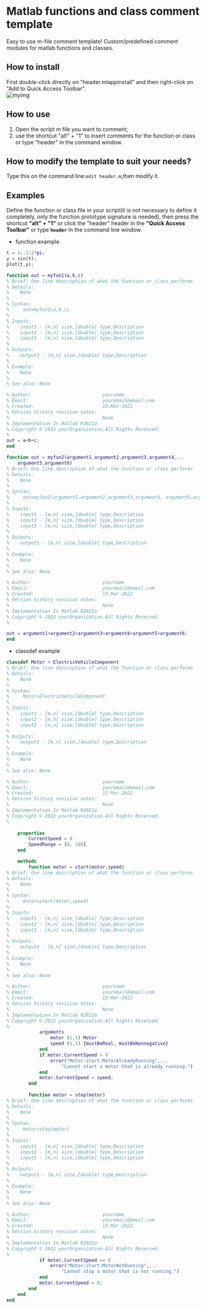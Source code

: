 # Matlab functions and class comment template
Easy to use m-file comment template! Custom/predefined comment modules for matlab functions and classes.<br>

## How to install
First double-click directly on "header.mlappinstall" and then right-click on "Add to Quick Access Toolbar". <br>
![myimg](header.jpg)

## How to use
1. Open the script m file you want to comment;<br>
1. use the shortcut "alt" + "1" to insert comments for the function or class or type "header" in the command window.<br>

## How to modify the template to suit your needs?
Type this on the command line:`edit header.m`,then modify it.<br>

## Examples
Define the function or class file in your script(it is not necessary to define it completely, only the function prototype signature is needed), then press the shortcut **"alt" + "1"** or click the "header" header in the **"Quick Access Toolbar"** or type **`header`** In the command line window.<br>
- function example
```matlab
t = 1:.1:2*pi;
y = sin(t);
plot(t,y);

function out = myfun1(a,b,c)
% Brief: One line description of what the function or class performs
% Details:
%    None
% 
% Syntax:  
%     out=myfun1(a,b,c)
% 
% Inputs:
%    input1 - [m,n] size,[double] type,Description
%    input2 - [m,n] size,[double] type,Description
%    input3 - [m,n] size,[double] type,Description
% 
% Outputs:
%    output1 - [m,n] size,[double] type,Description
% 
% Example: 
%    None
% 
% See also: None

% Author:                          yourname
% Email:                           youremail@email.com
% Created:                         13-Mar-2022
% Version history revision notes:
%                                  None
% Implementation In Matlab R2022a
% Copyright © 2022 yourOrganization.All Rights Reserved.
%
out = a+b+c;
end 

function out = myfun2(argument1,argument2,argument3,argument4,...
    argument5,argument6)
% Brief: One line description of what the function or class performs
% Details:
%    None
% 
% Syntax:  
%     out=myfun2(argument1,argument2,argument3,argument4, argument5,argument6)
% 
% Inputs:
%    input1 - [m,n] size,[double] type,Description
%    input2 - [m,n] size,[double] type,Description
%    input3 - [m,n] size,[double] type,Description
% 
% Outputs:
%    output1 - [m,n] size,[double] type,Description
% 
% Example: 
%    None
% 
% See also: None

% Author:                          yourname
% Email:                           youremail@email.com
% Created:                         13-Mar-2022
% Version history revision notes:
%                                  None
% Implementation In Matlab R2022a
% Copyright © 2022 yourOrganization.All Rights Reserved.
%

out = argument1+argument2+argument3+argument4+argument5+argument6;
end 
```

- classdef example
```matlab
classdef Motor < ElectricVehicleComponent
% Brief: One line description of what the function or class performs
% Details:
%    None
% 
% Syntax:  
%     Motor<ElectricVehicleComponent
% 
% Inputs:
%    input1 - [m,n] size,[double] type,Description
%    input2 - [m,n] size,[double] type,Description
%    input3 - [m,n] size,[double] type,Description
% 
% Outputs:
%    output1 - [m,n] size,[double] type,Description
% 
% Example: 
%    None
% 
% See also: None

% Author:                          yourname
% Email:                           youremail@email.com
% Created:                         13-Mar-2022
% Version history revision notes:
%                                  None
% Implementation In Matlab R2022a
% Copyright © 2022 yourOrganization.All Rights Reserved.
%
   
    properties
        CurrentSpeed = 0
        SpeedRange = [0, 180]
    end

    methods
        function motor = start(motor,speed)
% Brief: One line description of what the function or class performs
% Details:
%    None
% 
% Syntax:  
%     motor=start(motor,speed)
% 
% Inputs:
%    input1 - [m,n] size,[double] type,Description
%    input2 - [m,n] size,[double] type,Description
%    input3 - [m,n] size,[double] type,Description
% 
% Outputs:
%    output1 - [m,n] size,[double] type,Description
% 
% Example: 
%    None
% 
% See also: None

% Author:                          yourname
% Email:                           youremail@email.com
% Created:                         13-Mar-2022
% Version history revision notes:
%                                  None
% Implementation In Matlab R2022a
% Copyright © 2022 yourOrganization.All Rights Reserved.
%
            arguments
                motor (1,1) Motor
                speed (1,1) {mustBeReal, mustBeNonnegative}
            end
            if motor.CurrentSpeed > 0
                error("Motor:start:MotorAlreadyRunning",...
                    "Cannot start a motor that is already running.")
            end
            motor.CurrentSpeed = speed;   
        end
        
        function motor = stop(motor)
% Brief: One line description of what the function or class performs
% Details:
%    None
% 
% Syntax:  
%     motor=stop(motor)
% 
% Inputs:
%    input1 - [m,n] size,[double] type,Description
%    input2 - [m,n] size,[double] type,Description
%    input3 - [m,n] size,[double] type,Description
% 
% Outputs:
%    output1 - [m,n] size,[double] type,Description
% 
% Example: 
%    None
% 
% See also: None

% Author:                          yourname
% Email:                           youremail@email.com
% Created:                         13-Mar-2022
% Version history revision notes:
%                                  None
% Implementation In Matlab R2022a
% Copyright © 2022 yourOrganization.All Rights Reserved.
%
            if motor.CurrentSpeed == 0
                error("Motor:start:MotorNotRunning",...
                    "Cannot stop a motor that is not running.")
            end
            motor.CurrentSpeed = 0;
        end
    end
end
```
